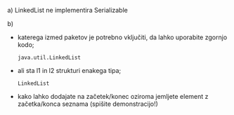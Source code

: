 a) LinkedList ne implementira Serializable

b)

- katerega izmed paketov je potrebno vključiti, da lahko uporabite zgornjo kodo;

  `java.util.LinkedList`
- ali sta l1 in l2 strukturi enakega tipa;
  
  `LinkedList`
- kako lahko dodajate na začetek/konec oziroma jemljete element z začetka/konca seznama (spišite demonstracijo!)